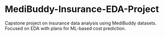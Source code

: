 # MediBuddy-Insurance-EDA-Project
Capstone project on insurance data analysis using MediBuddy datasets. Focused on EDA with plans for ML-based cost prediction.

